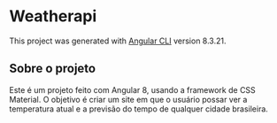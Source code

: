 # Weatherapi

This project was generated with [Angular CLI](https://github.com/angular/angular-cli) version 8.3.21.

## Sobre o projeto

Este é um projeto feito com Angular 8, usando a framework de CSS Material. O objetivo é criar um site em que o usuário possar ver a temperatura atual e a previsão do tempo de qualquer cidade brasileira.



